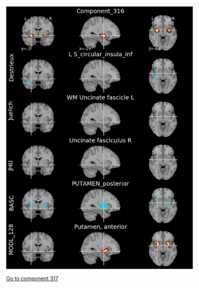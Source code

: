 


![316](preliminary/316.jpg "Component 316")

[Go to component 317](https://parietal-inria.github.io/MODL_atlas/512/317 "Component 317")